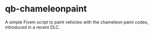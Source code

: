 # qb-chameleonpaint
A simple Fivem script to paint vehicles with the chameleon paint codes, introduced in a recent DLC.
